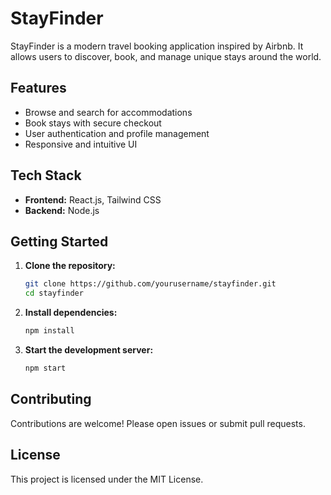 # StayFinder

StayFinder is a modern travel booking application inspired by Airbnb. It allows users to discover, book, and manage unique stays around the world.

## Features

- Browse and search for accommodations
- Book stays with secure checkout
- User authentication and profile management
- Responsive and intuitive UI

## Tech Stack

- **Frontend:** React.js, Tailwind CSS
- **Backend:** Node.js

## Getting Started

1. **Clone the repository:**
    ```bash
    git clone https://github.com/yourusername/stayfinder.git
    cd stayfinder
    ```

2. **Install dependencies:**
    ```bash
    npm install
    ```

3. **Start the development server:**
    ```bash
    npm start
    ```

## Contributing

Contributions are welcome! Please open issues or submit pull requests.

## License

This project is licensed under the MIT License.